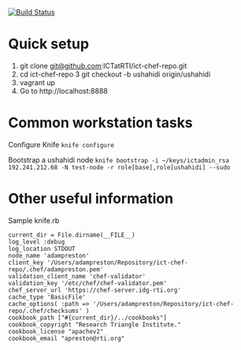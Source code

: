 
[![Build Status](https://travis-ci.org/ICTatRTI/ict-chef-repo.png?branch=ushahidi)](https://travis-ci.org/ICTatRTI/ict-chef-repo)

Quick setup
==========

1. git clone git@github.com:ICTatRTI/ict-chef-repo.git
2. cd ict-chef-repo
3 git checkout -b ushahidi origin/ushahidi
4. vagrant up
5. Go to http://localhost:8888


Common workstation tasks
=============

Configure Knife
`knife configure`

Bootstrap a ushahidi node
`knife bootstrap -i ~/keys/ictadmin_rsa 192.241.212.68 -N test-node -r role[base],role[ushahidi] --sudo`


Other useful information
=============

Sample knife.rb
```
current_dir = File.dirname(__FILE__)
log_level :debug
log_location STDOUT
node_name 'adampreston'
client_key '/Users/adampreston/Repository/ict-chef-repo/.chef/adampreston.pem'
validation_client_name 'chef-validator'
validation_key '/etc/chef/chef-validator.pem'
chef_server_url 'https://chef-server.idg-rti.org'
cache_type 'BasicFile'
cache_options( :path => '/Users/adampreston/Repository/ict-chef-repo/.chef/checksums' )
cookbook_path ["#{current_dir}/../cookbooks"]
cookbook_copyright "Research Triangle Institute."
cookbook_license "apachev2"
cookbook_email "apreston@rti.org"
``` 
